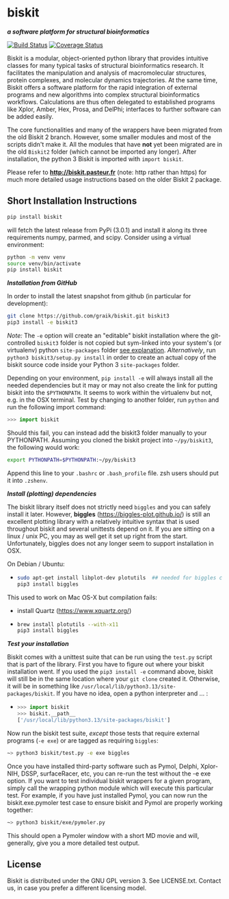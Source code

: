 biskit
==========
___a software platform for structural bioinformatics___

[![Build Status](https://travis-ci.org/graik/biskit.svg?branch=master)](https://travis-ci.org/graik/biskit)
[![Coverage Status](https://coveralls.io/repos/github/graik/biskit/badge.svg?branch=master&service=github)](https://coveralls.io/github/graik/biskit?branch=master)

Biskit is a modular, object-oriented python library that provides
intuitive classes for many typical tasks of structural bioinformatics
research. It facilitates the manipulation and analysis of
macromolecular structures, protein complexes, and molecular dynamics
trajectories. At the same time, Biskit offers a software platform for
the rapid integration of external programs and new algorithms into
complex structural bioinformatics workflows. Calculations are thus
often delegated to established programs like Xplor, Amber, Hex, Prosa,
and DelPhi; interfaces to further software can be added
easily. 

The core functionalities and many of the wrappers have been migrated from the old Biskit 2 branch. However, some smaller modules and most of the scripts didn't make it. All the modules that have **not** yet been migrated are in the old ```Biskit2``` folder (which cannot be imported any longer). After installation, the python 3 Biskit is imported with ```import biskit```.

Please refer to 
            **http://biskit.pasteur.fr** (note: http rather than https)
for much more detailed usage instructions based on the older Biskit 2 package. 

Short Installation Instructions
--------------------------------

```sh
pip install biskit
```
will fetch the latest release from PyPi (3.0.1) and install it along its three requirements numpy, parmed, and scipy. Consider using a virtual environment:
```sh
python -m venv venv
source venv/bin/activate
pip install biskit
```

___Installation from GitHub___

In order to install the latest snapshot from github (in particular for development):

```sh
git clone https://github.com/graik/biskit.git biskit3
pip3 install -e biskit3
```
*Note:* The `-e` option will create an "editable" biskit installation where the git-controlled `biskit3` folder is not copied but sym-linked into your system's (or virtualenv) python `site-packages` folder [see explanation](http://codumentary.blogspot.com/2014/11/python-tip-of-year-pip-install-editable.html). *Alternatively*, run `python3 biskit3/setup.py install`
in order to create an actual copy of the biskit source code inside your Python 3 `site-packages` folder.

Depending on your environment, `pip install -e` will always install all the needed dependencies but it may or may not also create the link for putting biskit into the `$PYTHONPATH`. It seems to work within the virtualenv but not, e.g. in the OSX terminal. Test by changing to another folder, run `python` and run the following import command:
```py
>>> import biskit
```
Should this fail, you can instead add the biskit3 folder manually to your PYTHONPATH. Assuming you cloned the biskit project into `~/py/biskit3`, the following would work:
```sh
export PYTHONPATH=$PYTHONPATH:~/py/biskit3
```
Append this line to your `.bashrc` or `.bash_profile` file. zsh users should put it into `.zshenv`. 

___Install (plotting) dependencies___

The biskit library itself does not strictly need `biggles` and you can safely install it later. However, **biggles** (https://biggles-plot.github.io/) is still an excellent plotting library with a relatively intuitive syntax that is used throughout biskit and several unittests depend on it. If you are sitting on a linux / unix PC, you may as well get it set up right from the start. Unfortunately, biggles does not any longer seem to support installation in OSX. 

On Debian / Ubuntu:
  *  ```sh
     sudo apt-get install libplot-dev plotutils  ## needed for biggles compilation
     pip3 install biggles
     ```

This used to work on Mac OS-X but compilation fails:
  * install Quartz (https://www.xquartz.org/)
  *  ```sh
     brew install plotutils --with-x11
     pip3 install biggles
     ```


___Test your installation___

Biskit comes with a unittest suite that can be run using the `test.py` script that is part of the library. First you have to figure out where your biskit installation went. If you used the `pip3 install -e` command above, biskit will still be in the same location where your `git clone` created it. Otherwise, it will be in something like `/usr/local/lib/python3.13/site-packages/biskit`. If you have no idea, open a python interpreter and ... :

  * ```python
    >>> import biskit
    >>> biskit.__path__
    ['/usr/local/lib/python3.13/site-packages/biskit']
    ```
   
Now run the biskit test suite, *except* those tests that require external programs (`-e exe`) or are tagged as requiring `biggles`:
 
   ```sh
   ~> python3 biskit/test.py -e exe biggles
   ```
Once you have installed third-party software such as Pymol, Delphi, Xplor-NIH, DSSP, surfaceRacer, etc, you can re-run the test without the -e exe option. If you want to test individual biskit wrappers for a given program, simply call the wrapping python module which will execute this particular test. For example, if you have just installed Pymol, you can now run the biskit.exe.pymoler test case to ensure biskit and Pymol are properly working together:

   ```sh
   ~> python3 biskit/exe/pymoler.py
   ```
    
This should open a Pymoler window with a short MD movie and will, generally, give you a more detailed test output.


License
-------

Biskit is distributed under the GNU GPL version 3. See LICENSE.txt. Contact us, in case you prefer a different licensing model.
